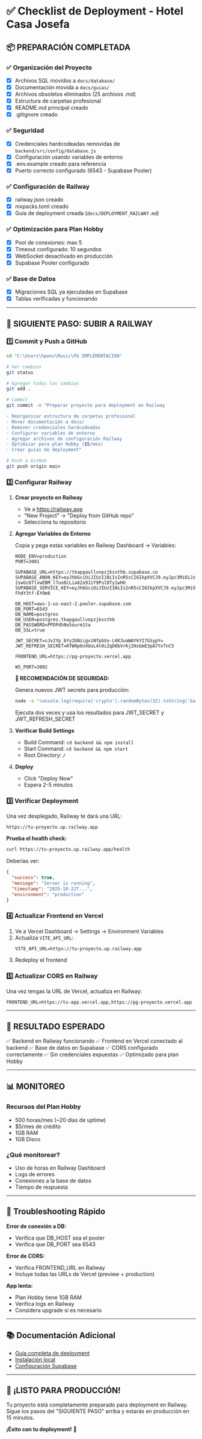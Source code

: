 # ✅ Checklist de Deployment - Hotel Casa Josefa

## 📦 PREPARACIÓN COMPLETADA

### ✅ Organización del Proyecto
- [x] Archivos SQL movidos a `docs/database/`
- [x] Documentación movida a `docs/guias/`
- [x] Archivos obsoletos eliminados (25 archivos .md)
- [x] Estructura de carpetas profesional
- [x] README.md principal creado
- [x] .gitignore creado

### ✅ Seguridad
- [x] Credenciales hardcodeadas removidas de `backend/src/config/database.js`
- [x] Configuración usando variables de entorno
- [x] .env.example creado para referencia
- [x] Puerto correcto configurado (6543 - Supabase Pooler)

### ✅ Configuración de Railway
- [x] railway.json creado
- [x] nixpacks.toml creado
- [x] Guía de deployment creada (`docs/DEPLOYMENT_RAILWAY.md`)

### ✅ Optimización para Plan Hobby
- [x] Pool de conexiones: max 5
- [x] Timeout configurado: 10 segundos
- [x] WebSocket desactivado en producción
- [x] Supabase Pooler configurado

### ✅ Base de Datos
- [x] Migraciones SQL ya ejecutadas en Supabase
- [x] Tablas verificadas y funcionando

---

## 🚀 SIGUIENTE PASO: SUBIR A RAILWAY

### 1️⃣ Commit y Push a GitHub

```bash
cd "C:\Users\hpenv\Music\PG IMPLEMENTACION"

# Ver cambios
git status

# Agregar todos los cambios
git add .

# Commit
git commit -m "Preparar proyecto para deployment en Railway

- Reorganizar estructura de carpetas profesional
- Mover documentación a docs/
- Remover credenciales hardcodeadas
- Configurar variables de entorno
- Agregar archivos de configuración Railway
- Optimizar para plan Hobby ($5/mes)
- Crear guías de deployment"

# Push a GitHub
git push origin main
```

### 2️⃣ Configurar Railway

1. **Crear proyecto en Railway**
   - Ve a https://railway.app
   - "New Project" → "Deploy from GitHub repo"
   - Selecciona tu repositorio

2. **Agregar Variables de Entorno**

   Copia y pega estas variables en Railway Dashboard → Variables:

   ```env
   NODE_ENV=production
   PORT=3001

   SUPABASE_URL=https://tkapgaullvnpzjkssthb.supabase.co
   SUPABASE_ANON_KEY=eyJhbGciOiJIUzI1NiIsInR5cCI6IkpXVCJ9.eyJpc3MiOiJzdXBhYmFzZSIsInJlZiI6InRrYXBnYXVsbHZucHpqa3NzdGhiIiwicm9sZSI6ImFub24iLCJpYXQiOjE3NTk2OTQ1NDEsImV4cCI6MjA3NTI3MDU0MX0.t-2swGc6TlvwEBM_l7uo8cLia62a9JiY9PulDTy1wHU
   SUPABASE_SERVICE_KEY=eyJhbGciOiJIUzI1NiIsInR5cCI6IkpXVCJ9.eyJpc3MiOiJzdXBhYmFzZSIsInJlZiI6InRrYXBnYXVsbHZucHpqa3NzdGhiIiwicm9sZSI6InNlcnZpY2Vfcm9sZSIsImlhdCI6MTc1OTY5NDU0MSwiZXhwIjoyMDc1MjcwNTQxfQ.jbKe43Jaw7KVu5NTOH_jrIyP1Sw7J-FhdY3tf-EYOm8

   DB_HOST=aws-1-us-east-2.pooler.supabase.com
   DB_PORT=6543
   DB_NAME=postgres
   DB_USER=postgres.tkapgaullvnpzjkssthb
   DB_PASSWORD=PPDPdhNo5ourm1ta
   DB_SSL=true

   JWT_SECRET=sJv2Yp_bYy2bNiigviNfpbXo-LKK3uaWAYkYI7GSypY=
   JWT_REFRESH_SECRET=RfW9p6nXUoL4t0iZqD8bVrKj2HsGmE3pA7YxTnC5

   FRONTEND_URL=https://pg-proyecto.vercel.app

   WS_PORT=3002
   ```

   **🔐 RECOMENDACIÓN DE SEGURIDAD:**

   Genera nuevos JWT secrets para producción:
   ```bash
   node -e "console.log(require('crypto').randomBytes(32).toString('base64'))"
   ```

   Ejecuta dos veces y usa los resultados para JWT_SECRET y JWT_REFRESH_SECRET

3. **Verificar Build Settings**
   - Build Command: `cd backend && npm install`
   - Start Command: `cd backend && npm start`
   - Root Directory: `/`

4. **Deploy**
   - Click "Deploy Now"
   - Espera 2-5 minutos

### 3️⃣ Verificar Deployment

Una vez desplegado, Railway te dará una URL:
```
https://tu-proyecto.up.railway.app
```

**Prueba el health check:**
```bash
curl https://tu-proyecto.up.railway.app/health
```

Deberías ver:
```json
{
  "success": true,
  "message": "Server is running",
  "timestamp": "2025-10-22T...",
  "environment": "production"
}
```

### 4️⃣ Actualizar Frontend en Vercel

1. Ve a Vercel Dashboard → Settings → Environment Variables
2. Actualiza `VITE_API_URL`:
   ```
   VITE_API_URL=https://tu-proyecto.up.railway.app
   ```
3. Redeploy el frontend

### 5️⃣ Actualizar CORS en Railway

Una vez tengas la URL de Vercel, actualiza en Railway:
```env
FRONTEND_URL=https://tu-app.vercel.app,https://pg-proyecto.vercel.app
```

---

## 🎯 RESULTADO ESPERADO

✅ Backend en Railway funcionando
✅ Frontend en Vercel conectado al backend
✅ Base de datos en Supabase
✅ CORS configurado correctamente
✅ Sin credenciales expuestas
✅ Optimizado para plan Hobby

---

## 📊 MONITOREO

### Recursos del Plan Hobby
- 500 horas/mes (~20 días de uptime)
- $5/mes de crédito
- 1GB RAM
- 1GB Disco

### ¿Qué monitorear?
- Uso de horas en Railway Dashboard
- Logs de errores
- Conexiones a la base de datos
- Tiempo de respuesta

---

## 🐛 Troubleshooting Rápido

**Error de conexión a DB:**
- Verifica que DB_HOST sea el pooler
- Verifica que DB_PORT sea 6543

**Error de CORS:**
- Verifica FRONTEND_URL en Railway
- Incluye todas las URLs de Vercel (preview + production)

**App lenta:**
- Plan Hobby tiene 1GB RAM
- Verifica logs en Railway
- Considera upgrade si es necesario

---

## 📚 Documentación Adicional

- [Guía completa de deployment](docs/DEPLOYMENT_RAILWAY.md)
- [Instalación local](docs/guias/README_INSTALACION.md)
- [Configuración Supabase](docs/guias/INSTRUCCIONES_SUPABASE_STORAGE.md)

---

## 🎉 ¡LISTO PARA PRODUCCIÓN!

Tu proyecto está completamente preparado para deployment en Railway.
Sigue los pasos del "SIGUIENTE PASO" arriba y estarás en producción en 15 minutos.

**¡Éxito con tu deployment!** 🚀
